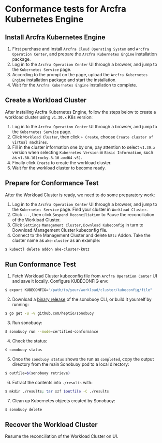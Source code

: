# Conformance tests for Arcfra Kubernetes Engine

## Install Arcfra Kubernetes Engine

1. First purchase and install `Arcfra Cloud Operating System` and `Arcfra Operation Center`, and prepare the `Arcfra Kubernetes Engine` installation package.
1. Log in to the `Arcfra Operation Center` UI through a browser, and jump to the `Kubernetes Service` page.
1. According to the prompt on the page, upload the `Arcfra Kubernetes Engine` installation package and start the installation.
1. Wait for the `Arcfra Kubernetes Engine` installation to complete.

## Create a Workload Cluster

After installing Arcfra Kubernetes Engine, follow the steps below to create a workload cluster using `v1.30.x` K8s version:

1. Log in to the `Arcfra Operation Center` UI through a browser, and jump to the `Kubernetes Service` page.
1. Click `Workload Cluster`, then click `+ Create`, choose `Create cluster of virtual machines`.
1. Fill in the cluster information one by one, pay attention to select `v1.30.x` version when selecting `Kubernetes Version` in `Basic Information`, such as `v1.30.10(rocky-8.10-amd64-v5)`.
1. Finally click `Create` to create the workload cluster.
1. Wait for the workload cluster to become ready.

## Prepare for Conformance Test

After the Workload Cluster is ready, we need to do some preparatory work:

1. Log in to the `Arcfra Operation Center` UI through a browser, and jump to the `Kubernetes Service` page. Find your cluster in `Workload Cluster`.
1. Click `···`, then click `Suspend Reconciliation` to Pause the reconciliation of the Workload Cluster.
1. Click `Settings` `Management Cluster`, `Download Kubeconfig` in turn to Download Management Cluster kubeconfig file.
4. Connect to the Management Cluster and delete `k8tz` Addon. Take the cluster name as `ake-cluster` as an example:
```sh
$ kubectl delete addon ake-cluster-k8tz
```


## Run Conformance Test

1. Fetch Workload Cluster kubeconfig file from `Arcfra Operation Center` UI and save it locally. Configure KUBECONFIG env:
```sh
$ export KUBECONFIG="/path/to/your/workload/cluster/kubeconfig/file"
```

2. Download a [binary release](https://github.com/heptio/sonobuoy/releases) of the sonobuoy CLI, or build it yourself by running:
```sh
$ go get -u -v github.com/heptio/sonobuoy
```

3. Run sonobuoy:
```sh
$ sonobuoy run --mode=certified-conformance
```

4. Check the status:
```sh
$ sonobuoy status
```

5. Once the `sonobuoy status` shows the run as `completed`, copy the output directory from the main Sonobuoy pod to a local directory:
```sh
$ outfile=$(sonobuoy retrieve)
```

6. Extract the contents into `./results` with:
```sh
$ mkdir ./results; tar xzf $outfile -C ./results
```

7. Clean up Kubernetes objects created by Sonobuoy:
```sh
$ sonobuoy delete
```

## Recover the Workload Cluster

Resume the reconciliation of the Workload Cluster on UI.
